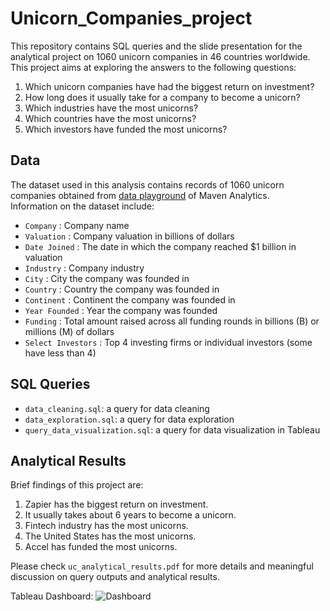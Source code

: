 # Unicorn_Companies_project
This repository contains SQL queries and the slide presentation for the analytical project on 1060 unicorn companies in 46 countries worldwide. This project aims at exploring the answers to the following questions:
1. Which unicorn companies have had the biggest return on investment?
2. How long does it usually take for a company to become a unicorn?
3. Which industries have the most unicorns? 
4. Which countries have the most unicorns? 
5. Which investors have funded the most unicorns?


## Data

The dataset used in this analysis contains records of 1060 unicorn companies obtained from [data playground](https://www.mavenanalytics.io/data-playground) of Maven Analytics. <br />
Information on the dataset include:
- `Company` : Company name
- `Valuation` : Company valuation in billions of dollars
- `Date Joined` : The date in which the company reached $1 billion in valuation
- `Industry` : Company industry
- `City` : City the company was founded in
- `Country` : Country the company was founded in
- `Continent` : Continent the company was founded in
- `Year Founded` : Year the company was founded
- `Funding` : Total amount raised across all funding rounds in billions (B) or millions (M) of dollars
- `Select Investors` : Top 4 investing firms or individual investors (some have less than 4)


## SQL Queries

- `data_cleaning.sql`: a query for data cleaning
- `data_exploration.sql`: a query for data exploration
- `query_data_visualization.sql`: a query for data visualization in Tableau


## Analytical Results

Brief findings of this project are:
1. Zapier has the biggest return on investment.
2. It usually takes about 6 years to become a unicorn.
3. Fintech industry has the most unicorns.
4. The United States has the most unicorns.
5. Accel has funded the most unicorns.

Please check `uc_analytical_results.pdf` for more details and meaningful discussion on query outputs and analytical results.

Tableau Dashboard:
![Dashboard](/img/dashboard.png?raw=true)
